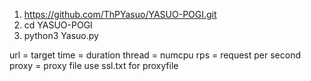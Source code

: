 1. https://github.com/ThPYasuo/YASUO-POGI.git
2. cd YASUO-POGI
3. python3 Yasuo.py


url = target 
time = duration 
thread = numcpu
rps = request per second
proxy = proxy file 
use ssl.txt for proxyfile
